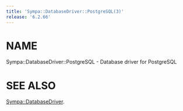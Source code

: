 ```yaml
---
title: 'Sympa::DatabaseDriver::PostgreSQL(3)'
release: '6.2.66'
---
```


# NAME

Sympa::DatabaseDriver::PostgreSQL - Database driver for PostgreSQL

# SEE ALSO

[Sympa::DatabaseDriver](./Sympa-DatabaseDriver.3.md).

